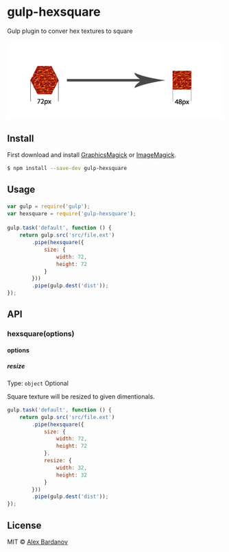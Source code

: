 # gulp-hexsquare

Gulp plugin to conver hex textures to square

![example](https://raw.githubusercontent.com/dnbard/gulp-hexsquare/master/screens/example.png)


## Install

First download and install [GraphicsMagick](http://www.graphicsmagick.org/) or [ImageMagick](http://www.imagemagick.org/).

```sh
$ npm install --save-dev gulp-hexsquare
```


## Usage

```js
var gulp = require('gulp');
var hexsquare = require('gulp-hexsquare');

gulp.task('default', function () {
    return gulp.src('src/file.ext')
        .pipe(hexsquare({
            size: {
                width: 72,
                height: 72
            }
        }))
        .pipe(gulp.dest('dist'));
});
```


## API

### hexsquare(options)

#### options

##### resize

Type: `object`
Optional

Square texture will be resized to given dimentionals.

```js
gulp.task('default', function () {
    return gulp.src('src/file.ext')
        .pipe(hexsquare({
            size: {
                width: 72,
                height: 72
            }.
            resize: {
                width: 32,
                height: 32
            }
        }))
        .pipe(gulp.dest('dist'));
});
```


## License

MIT © [Alex Bardanov](https://github.com/dnbard)
